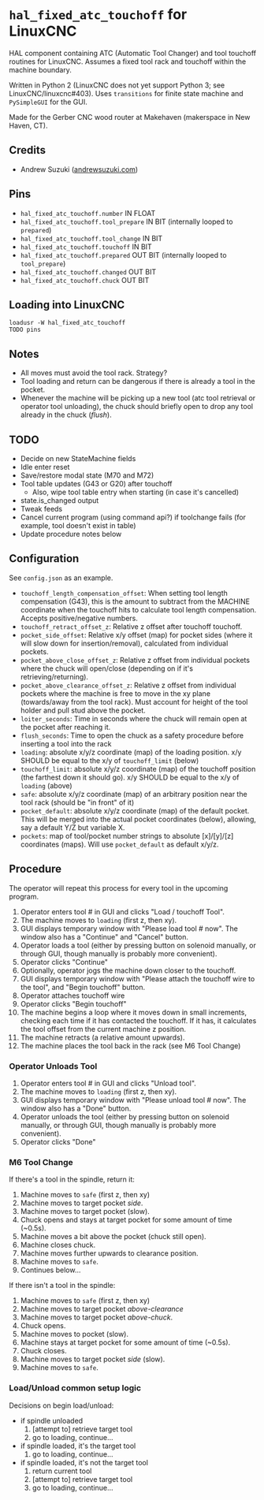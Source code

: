 # `hal_fixed_atc_touchoff` for LinuxCNC 

HAL component containing ATC (Automatic Tool Changer) and tool touchoff routines for LinuxCNC. Assumes a fixed tool rack and touchoff within the machine boundary.

Written in Python 2 (LinuxCNC does not yet support Python 3; see LinuxCNC/linuxcnc#403). Uses `transitions` for finite state machine and `PySimpleGUI` for the GUI.

Made for the Gerber CNC wood router at Makehaven (makerspace in New Haven, CT).

## Credits

- Andrew Suzuki ([andrewsuzuki.com](https://andrewsuzuki.com))

## Pins

- `hal_fixed_atc_touchoff.number` IN FLOAT
- `hal_fixed_atc_touchoff.tool_prepare` IN BIT (internally looped to `prepared`)
- `hal_fixed_atc_touchoff.tool_change` IN BIT
- `hal_fixed_atc_touchoff.touchoff` IN BIT
- `hal_fixed_atc_touchoff.prepared` OUT BIT (internally looped to `tool_prepare`)
- `hal_fixed_atc_touchoff.changed` OUT BIT
- `hal_fixed_atc_touchoff.chuck` OUT BIT

## Loading into LinuxCNC

```
loadusr -W hal_fixed_atc_touchoff
TODO pins
```

## Notes

- All moves must avoid the tool rack. Strategy?
- Tool loading and return can be dangerous if there is already a tool in the
  pocket.
- Whenever the machine will be picking up a new tool (atc tool retrieval or
  operator tool unloading), the chuck should briefly open to drop any tool
  already in the chuck (*flush*).

## TODO

- Decide on new StateMachine fields
- Idle enter reset
- Save/restore modal state (M70 and M72)
- Tool table updates (G43 or G20) after touchoff
  - Also, wipe tool table entry when starting (in case it's cancelled)
- state.is_changed output
- Tweak feeds
- Cancel current program (using command api?) if toolchange fails (for example,
  tool doesn't exist in table)
- Update procedure notes below

## Configuration

See `config.json` as an example.

- `touchoff_length_compensation_offset`: When setting tool length compensation
  (G43), this is the amount to subtract from the MACHINE coordinate when the
  touchoff hits to calculate tool length compensation. Accepts positive/negative
  numbers.
- `touchoff_retract_offset_z`: Relative z offset after touchoff touchoff.
- `pocket_side_offset`: Relative x/y offset (map) for pocket sides (where it
  will slow down for insertion/removal), calculated from individual pockets.
- `pocket_above_close_offset_z`: Relative z offset from individual pockets
  where the chuck will open/close (depending on if it's retrieving/returning).
- `pocket_above_clearance_offset_z`: Relative z offset from individual pockets
  where the machine is free to move in the xy plane (towards/away from the tool
  rack). Must account for height of the tool holder and pull stud above the
  pocket.
- `loiter_seconds`: Time in seconds where the chuck will remain open at the
  pocket after reaching it.
- `flush_seconds`: Time to open the chuck as a safety procedure before inserting
  a tool into the rack
- `loading`: absolute x/y/z coordinate (map) of the loading position. x/y SHOULD
  be equal to the x/y of `touchoff_limit` (below)
- `touchoff_limit`: absolute x/y/z coordinate (map) of the touchoff position (the
  farthest down it should go). x/y SHOULD be equal to the x/y of `loading`
  (above)
- `safe`: absolute x/y/z coordinate (map) of an arbitrary position near the tool
  rack (should be "in front" of it)
- `pocket_default`: absolute x/y/z coordinate (map) of the default pocket. This
  will be merged into the actual pocket coordinates (below), allowing, say a
  default Y/Z but variable X.
- `pockets`: map of tool/pocket number strings to absolute [x]/[y]/[z]
  coordinates (maps). Will use `pocket_default` as default x/y/z.

## Procedure

The operator will repeat this process for every tool in the upcoming program.

1. Operator enters tool # in GUI and clicks "Load / touchoff Tool".
2. The machine moves to `loading` (first z, then xy).
3. GUI displays temporary window with "Please load tool # now". The window also
   has a "Continue" and "Cancel" button.
4. Operator loads a tool (either by pressing button on solenoid manually, or
   through GUI, though manually is probably more convenient).
5. Operator clicks "Continue"
6. Optionally, operator jogs the machine down closer to the touchoff.
7. GUI displays temporary window with "Please attach the touchoff wire to the
   tool", and "Begin touchoff" button.
8. Operator attaches touchoff wire
9. Operator clicks "Begin touchoff"
10. The machine begins a loop where it moves down in small increments, checking
    each time if it has contacted the touchoff. If it has, it calculates the tool
    offset from the current machine z position.
11. The machine retracts (a relative amount upwards).
12. The machine places the tool back in the rack (see M6 Tool Change)

### Operator Unloads Tool

1. Operator enters tool # in GUI and clicks "Unload tool".
2. The machine moves to `loading` (first z, then xy).
3. GUI displays temporary window with "Please unload tool # now". The window also
   has a "Done" button.
4. Operator unloads the tool (either by pressing button on solenoid manually, or
   through GUI, though manually is probably more convenient).
5. Operator clicks "Done"

### M6 Tool Change

If there's a tool in the spindle, return it:

1. Machine moves to `safe` (first z, then xy)
2. Machine moves to target pocket *side*.
3. Machine moves to target pocket (slow).
4. Chuck opens and stays at target pocket for some amount of time (~0.5s).
5. Machine moves a bit above the pocket (chuck still open).
6. Machine closes chuck.
7. Machine moves further upwards to clearance position.
8. Machine moves to `safe`.
9. Continues below...

If there isn't a tool in the spindle:

1. Machine moves to `safe` (first z, then xy)
2. Machine moves to target pocket *above-clearance*
3. Machine moves to target pocket *above-chuck*.
4. Chuck opens.
5. Machine moves to pocket (slow).
6. Machine stays at target pocket for some amount of time (~0.5s).
7. Chuck closes.
8. Machine moves to target pocket *side* (slow).
9. Machine moves to `safe`.

### Load/Unload common setup logic

Decisions on begin load/unload:
- if spindle unloaded
  1. [attempt to] retrieve target tool
  2. go to loading, continue...
- if spindle loaded, it's the target tool
  1. go to loading, continue...
- if spindle loaded, it's not the target tool
  1. return current tool
  2. [attempt to] retrieve target tool
  3. go to loading, continue...

